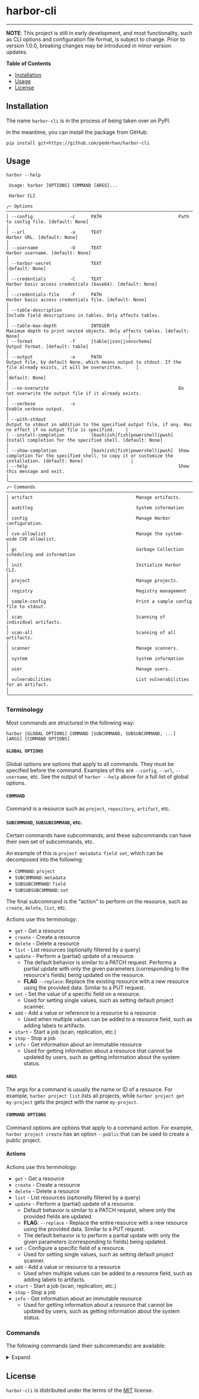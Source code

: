 # harbor-cli

<!-- [![PyPI - Version](https://img.shields.io/pypi/v/harbor-cli.svg)](https://pypi.org/project/harbor-cli)
[![PyPI - Python Version](https://img.shields.io/pypi/pyversions/harbor-cli.svg)](https://pypi.org/project/harbor-cli) -->

-----

**NOTE**: This project is still in early development, and most functionality, such as CLI options and configuration file format, is subject to change. Prior to version 1.0.0, breaking changes may be introduced in minor version updates.

**Table of Contents**

- [Installation](#installation)
- [Usage](#usage)
- [License](#license)

## Installation

<!-- ```console
pip install harbor-cli
``` -->

The name `harbor-cli` is in the process of being taken over on PyPI.

In the meantime, you can install the package from GitHub:

```
pip install git+https://github.com/pederhan/harbor-cli
```

## Usage

```
harbor --help
```

```
 Usage: harbor [OPTIONS] COMMAND [ARGS]...

 Harbor CLI

╭─ Options ──────────────────────────────────────────────────────────────────────────────────────────────────────────────────────────────────────────────────────────────────────────╮
│ --config              -c      PATH                             Path to config file. [default: None]                                                                                │
│ --url                 -u      TEXT                             Harbor URL. [default: None]                                                                                         │
│ --username            -U      TEXT                             Harbor username. [default: None]                                                                                    │
│ --harbor-secret               TEXT                             [default: None]                                                                                                     │
│ --credentials         -C      TEXT                             Harbor basic access credentials (base64). [default: None]                                                           │
│ --credentials-file    -F      PATH                             Harbor basic access credentials file. [default: None]                                                               │
│ --table-description                                            Include field descriptions in tables. Only affects tables.                                                          │
│ --table-max-depth             INTEGER                          Maximum depth to print nested objects. Only affects tables. [default: None]                                         │
│ --format              -f      [table|json|jsonschema]          Output format. [default: table]                                                                                     │
│ --output              -o      PATH                             Output file, by default None, which means output to stdout. If the file already exists, it will be overwritten.     │
│                                                                [default: None]                                                                                                     │
│ --no-overwrite                                                 Do not overwrite the output file if it already exists.                                                              │
│ --verbose             -v                                       Enable verbose output.                                                                                              │
│ --with-stdout                                                  Output to stdout in addition to the specified output file, if any. Has no effect if no output file is specified.    │
│ --install-completion          [bash|zsh|fish|powershell|pwsh]  Install completion for the specified shell. [default: None]                                                         │
│ --show-completion             [bash|zsh|fish|powershell|pwsh]  Show completion for the specified shell, to copy it or customize the installation. [default: None]                  │
│ --help                                                         Show this message and exit.                                                                                         │
╰────────────────────────────────────────────────────────────────────────────────────────────────────────────────────────────────────────────────────────────────────────────────────╯
╭─ Commands ─────────────────────────────────────────────────────────────────────────────────────────────────────────────────────────────────────────────────────────────────────────╮
│ artifact                                       Manage artifacts.                                                                                                                   │
│ auditlog                                       System information                                                                                                                  │
│ config                                         Manage Harbor configuration.                                                                                                        │
│ cve-allowlist                                  Manage the system-wide CVE allowlist.                                                                                               │
│ gc                                             Garbage Collection scheduling and information                                                                                       │
│ init                                           Initialize Harbor CLI.                                                                                                              │
│ project                                        Manage projects.                                                                                                                    │
│ registry                                       Registry management                                                                                                                 │
│ sample-config                                  Print a sample config file to stdout.                                                                                               │
│ scan                                           Scanning of individual artifacts.                                                                                                   │
│ scan-all                                       Scanning of all artifacts.                                                                                                          │
│ scanner                                        Manage scanners.                                                                                                                    │
│ system                                         System information                                                                                                                  │
│ user                                           Manage users.                                                                                                                       │
│ vulnerabilities                                List vulnerabilities for an artifact.                                                                                               │
╰────────────────────────────────────────────────────────────────────────────────────────────────────────────────────────────────────────────────────────────────────────────────────╯
```


### Terminology

Most commands are structured in the following way:

```
harbor [GLOBAL OPTIONS] COMMAND [SUBCOMMAND, SUBSUBCOMMAND, ...] [ARGS] [COMMAND OPTIONS]
```

#### `GLOBAL OPTIONS`

Global options are options that apply to all commands. They must be specified before the command. Examples of this are `--config`, `--url`, `--username`, etc. See the output of `harbor --help` above for a full list of global options.

#### `COMMAND`

Command is a resource such as `project`, `repository`, `artifact`, etc.

#### `SUBCOMMAND`, `SUBSUBCOMMAND`, etc.

Certain commands have subcommands, and these subcommands can have their own set of subcommands, etc.

An example of this is `project metadata field set`, which can be decomposed into the following:

* `COMMAND`: `project`
* `SUBCOMMAND`: `metadata`
* `SUBSUBCOMMAND`: `field`
* `SUBSUBSUBCOMMAND`: `set`

The final subcommand is the "action" to perform on the resource, such as `create`, `delete`, `list`, etc.

Actions use this terminology:

* `get` - Get a resource
* `create` - Create a resource
* `delete` - Delete a resource
* `list` - List resources (optionally filtered by a query)
* `update` - Perform a (partial) update of a resource.
  * The default behavior is similar to a PATCH request. Performs a partial update with only the given parameters (corresponding to the resource's fields) being updated on the resource.
  * **FLAG** `--replace`:  Replace the existing resource with a new resource using the provided data. Similar to a PUT request.
* `set` - Set the value of a specific field on a resource.
  * Used for setting single values, such as setting default project scanner.
* `add` - Add a value or reference to a resource to a resource
  * Used when multiple values can be added to a resource field, such as adding labels to artifacts.
* `start` - Start a job (scan, replication, etc.)
* `stop` - Stop a job
* `info` - Get information about an immutable resource
  * Used for getting information about a resource that cannot be updated by users, such as
  getting information about the system status.

#### `ARGS`

The args for a command is usually the name or ID of a resource. For example, `harbor project list` lists all projects, while `harbor project get my-project` gets the project with the name `my-project`.

#### `COMMAND OPTIONS`

Command options are options that apply to a command action. For example, `harbor project create` has an option `--public` that can be used to create a public project.

#### Actions

Actions use this terminology:

* `get` - Get a resource
* `create` - Create a resource
* `delete` - Delete a resource
* `list` - List resources (optionally filtered by a query)
* `update` - Perform a (partial) update of a resource.
  * Default behavior is similar to a PATCH request, where only the provided fields are updated.
  * **FLAG**: `--replace` - Replace the entire resource with a new resource using the provided data. Similar to a PUT request.
  * The default behavior is to perform a partial update with only the given parameters (corresponding to fields) being updated.
* `set` - Configure a specific field of a resource.
  * Used for setting single values, such as setting default project scanner.
* `add` - Add a value or resource to a resource
  * Used when multiple values can be added to a resource field, such as adding labels to artifacts.
* `start` - Start a job (scan, replication, etc.)
* `stop` - Stop a job
* `info` - Get information about an immutable resource
  * Used for getting information about a resource that cannot be updated by users, such as
  getting information about the system status.


### Commands

The following commands (and their subcommands) are available:


<details>
<summary>Expand</summary>

```
artifact
  accessories
  buildhistory
  copy
  delete
  get
  label
    add
    delete
  list
  tag
    create
    delete
    list
  vulnerabilities
auditlog
  list
config
  get
  update
cve-allowlist
  clear
  get
  update
gc
  job
  jobs
  log
  schedule
    create
    get
    update
init
project
  create
  delete
  exists
  get
  list
  logs
  metadata
    field
      delete
      get
      set
    get
    set
  scanner
    candidates
    get
    set
  summary
  update
registry
  adapters
  create
  delete
  get
  list
  providers
  status
  update
sample-config
scan
  log
  start
  stop
scan-all
  metrics
  schedule
    create
    get
    update
  stop
scanner
  create
  default
  delete
  get
  list
  update
system
  health
  info
  ping
  volumes
user
  create
  delete
  get
  get-current
  get-current-permissions
  list
  search
  set-admin
  set-cli-secret
  set-password
  unset-admin
  update
vulnerabilities
```
</details>


## License

`harbor-cli` is distributed under the terms of the [MIT](https://spdx.org/licenses/MIT.html) license.
